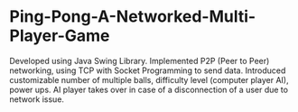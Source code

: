# Ping-Pong-A-Networked-Multi-Player-Game

Developed using Java Swing Library. Implemented P2P (Peer to Peer) networking, using TCP with Socket Programming to send data.
Introduced customizable number of multiple balls, difficulty level (computer player AI), power ups.
AI player takes over in case of a disconnection of a user due to network issue.
